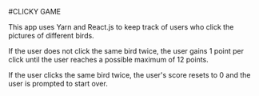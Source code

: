 #CLICKY GAME

This app uses Yarn and React.js to keep track of users who click the pictures of different birds. 

If the user does not click the same bird twice, the user gains 1 point per click until the user reaches a possible maximum of 12 points.

If the user clicks the same bird twice, the user's score resets to 0 and the user is prompted to start over. 